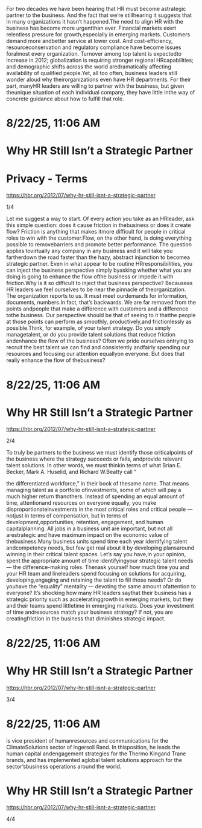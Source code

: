 For two decades we have been hearing that HR must become astrategic partner to the business. And the fact that we’re stillhearing it suggests that in many organizations it hasn’t happened.The need to align HR with the business has become more urgentthan ever. Financial markets exert relentless pressure for growth,especially in emerging markets. Customers demand more andbetter service at lower cost. And cost-efficiency, resourceconservation and regulatory compliance have become issues foralmost every organization. Turnover among top talent is expectedto increase in 2012; globalization is requiring stronger regional HRcapabilities; and demographic shifts across the world aredramatically affecting availability of qualified people.Yet, all too often, business leaders still wonder aloud why theirorganizations even have HR departments. For their part, manyHR leaders are willing to partner with the business, but given theunique situation of each individual company, they have little inthe way of concrete guidance about how to fulfill that role.

# 8/22/25, 11:06 AM

# Why HR Still Isn’t a Strategic Partner

# Privacy - Terms

https://hbr.org/2012/07/why-hr-still-isnt-a-strategic-partner

1/4

Let me suggest a way to start. Of every action you take as an HRleader, ask this simple question: does it cause friction in thebusiness or does it create flow? Friction is anything that makes itmore difficult for people in critical roles to win with the customer.Flow, on the other hand, is doing everything possible to removebarriers and promote better performance. The question applies tovirtually any company in any business and it will take you fartherdown the road faster than the hazy, abstract injunction to becomea strategic partner. Even in what appear to be routine HRresponsibilities, you can inject the business perspective simply byasking whether what you are doing is going to enhance the flow ofthe business or impede it with friction.Why is it so difficult to inject that business perspective? Becauseas HR leaders we feel ourselves to be near the pinnacle of theorganization. The organization reports to us. It must meet ourdemands for information, documents, numbers.In fact, that’s backwards. We are far removed from the points andpeople that make a difference with customers and a difference tothe business. Our perspective should be that of seeing to it thatthe people at those points can perform as smoothly, productively,and frictionlessly as possible.Think, for example, of your talent strategy. Do you simply managetalent, or do you provide talent solutions that reduce friction andenhance the flow of the business? Often we pride ourselves ontrying to recruit the best talent we can find and consistently andfairly spending our resources and focusing our attention equallyon everyone. But does that really enhance the flow of thebusiness?

# 8/22/25, 11:06 AM

# Why HR Still Isn’t a Strategic Partner

https://hbr.org/2012/07/why-hr-still-isnt-a-strategic-partner

2/4

To truly be partners to the business we must identify those criticalpoints of the business where the strategy succeeds or fails, andprovide relevant talent solutions. In other words, we must thinkin terms of what Brian E. Becker, Mark A. Huselid, and Richard W.Beatty call “

the differentiated workforce,” in their book of thesame name. That means managing talent as a portfolio ofinvestments, some of which will pay a much higher return thanothers. Instead of spending an equal amount of time, attentionand resources on everyone equally, you make disproportionateinvestments in the most critical roles and critical people — notjust in terms of compensation, but in terms of development,opportunities, retention, engagement, and human capitalplanning. All jobs in a business unit are important, but not all arestrategic and have maximum impact on the economic value of thebusiness.Many business units spend time each year identifying talent andcompetency needs, but few get real about it by developing plansaround winning in their critical talent spaces. Let’s say you have,in your opinion, spent the appropriate amount of time identifyingyour strategic talent needs — the difference-making roles. Thenask yourself how much time you and your HR team and lineleaders spend focusing on solutions for acquiring, developing,engaging and retaining the talent to fill those needs? Or do youhave the “equality” mentality — devoting the same amount ofattention to everyone? It’s shocking how many HR leaders saythat their business has a strategic priority such as acceleratinggrowth in emerging markets, but they and their teams spend littletime in emerging markets. Does your investment of time andresources match your business strategy? If not, you are creatingfriction in the business that diminishes strategic impact.

# 8/22/25, 11:06 AM

# Why HR Still Isn’t a Strategic Partner

https://hbr.org/2012/07/why-hr-still-isnt-a-strategic-partner

3/4

# 8/22/25, 11:06 AM

is vice president of humanresources and communications for the ClimateSolutions sector of Ingersoll Rand. In thisposition, he leads the human capital andengagement strategies for the Thermo Kingand Trane brands, and has implemented aglobal talent solutions approach for the sector’sbusiness operations around the world.

# Why HR Still Isn’t a Strategic Partner

https://hbr.org/2012/07/why-hr-still-isnt-a-strategic-partner

4/4